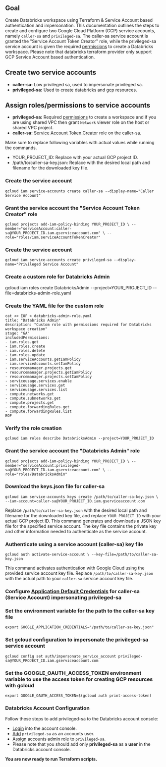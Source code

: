 ## Goal

Create Databricks workspace using Terraform & Service Account based authentication and impersonation.
This documentation outlines the steps to create and configure two Google Cloud Platform (GCP) service accounts, namely `caller-sa` and `privileged-sa`. The caller-sa service account is granted the "Service Account Token Creator" role, while the privileged-sa service account is given the required [permissions](https://docs.gcp.databricks.com/administration-guide/cloud-configurations/gcp/permissions.html#required-permissions-for-the-workspace-creator) to create a Databricks workspace. Please note that databricks terraform provider only support GCP Service Account based authentication. 

## Create two service accounts

- **caller-sa:** Low privileged sa, used to impersonate privileged sa.
- **privileged-sa:** Used to create databricks and gcp resources.

## Assign roles/permissions to service accounts

- **privileged-sa:** Required [permissions](https://docs.gcp.databricks.com/administration-guide/cloud-configurations/gcp/permissions.html#required-permissions-for-the-workspace-creator) to create a workspace and if you are using shared VPC then grant `Network` viewer role on the host or shared VPC project.
- **caller-sa:** [Service Account Token Creator](https://cloud.google.com/iam/docs/understanding-roles#iam.serviceAccountTokenCreator) role on the caller-sa.

Make sure to replace following variables with actual values while running the commands.

- YOUR_PROJECT_ID: Replace with your actual GCP project ID.
- /path/to/caller-sa-key.json: Replace with the desired local path and filename for the downloaded key file.

### Create the service account

`gcloud iam service-accounts create caller-sa --display-name="Caller Service Account"`

### Grant the service account the "Service Account Token Creator" role
`gcloud projects add-iam-policy-binding YOUR_PROJECT_ID \
    --member="serviceAccount:caller-sa@YOUR_PROJECT_ID.iam.gserviceaccount.com" \
    --role="roles/iam.serviceAccountTokenCreator"`

### Create the service account
`gcloud iam service-accounts create privileged-sa --display-name="Privileged Service Account"`

### Create a custom role for Databricks Admin
gcloud iam roles create DatabricksAdmin --project=YOUR_PROJECT_ID --file=databricks-admin-role.yaml

### Create the YAML file for the custom role
```
cat << EOF > databricks-admin-role.yaml
title: "Databricks Admin"
description: "Custom role with permissions required for Databricks workspace creation"
stage: "GA"
includedPermissions:
- iam.roles.get
- iam.roles.create
- iam.roles.delete
- iam.roles.update
- iam.serviceAccounts.getIamPolicy
- iam.serviceAccounts.setIamPolicy
- resourcemanager.projects.get
- resourcemanager.projects.getIamPolicy
- resourcemanager.projects.setIamPolicy
- serviceusage.services.enable
- serviceusage.services.get
- serviceusage.services.list
- compute.networks.get
- compute.subnetworks.get
- compute.projects.get
- compute.forwardingRules.get
- compute.forwardingRules.list
EOF
```
### Verify the role creation
`gcloud iam roles describe DatabricksAdmin --project=YOUR_PROJECT_ID`


### Grant the service account the "Databricks Admin" role
`gcloud projects add-iam-policy-binding YOUR_PROJECT_ID \
    --member="serviceAccount:privileged-sa@YOUR_PROJECT_ID.iam.gserviceaccount.com" \
    --role="roles/DatabricksAdmin"`


### Download the keys.json file for caller-sa
`gcloud iam service-accounts keys create /path/to/caller-sa-key.json \
    --iam-account=caller-sa@YOUR_PROJECT_ID.iam.gserviceaccount.com`

Replace `/path/to/caller-sa-key.json` with the desired local path and filename for the downloaded key file, and replace `YOUR_PROJECT_ID` with your actual GCP project ID. This command generates and downloads a JSON key file for the specified service account. The key file contains the private key and other information needed to authenticate as the service account.

### Authenticate using a service account (caller-sa) key file
`gcloud auth activate-service-account \
    --key-file=/path/to/caller-sa-key.json`

This command activates authentication with Google Cloud using the provided service account key file. Replace `/path/to/caller-sa-key.json` with the actual path to your `caller-sa` service account key file.


### Configure [Application Default Credentials](https://cloud.google.com/docs/authentication/provide-credentials-adc) for caller-sa (Service Account) impersonating privileged-sa

### Set the environment variable for the path to the caller-sa key file
`export GOOGLE_APPLICATION_CREDENTIALS="/path/to/caller-sa-key.json"`

### Set gcloud configuration to impersonate the privileged-sa service account
`gcloud config set auth/impersonate_service_account privileged-sa@YOUR_PROJECT_ID.iam.gserviceaccount.com`

### Set the GOOGLE_OAUTH_ACCESS_TOKEN environment variable to use the access token for creating GCP resources with gcloud
`export GOOGLE_OAUTH_ACCESS_TOKEN=$(gcloud auth print-access-token)`

### Databricks Account Configuration

Follow these steps to add privileged-sa to the Databricks account console:

- [Login](https://docs.gcp.databricks.com/administration-guide/users-groups/users.html#manage-users-in-your-account) into the account console.
- [Add](https://docs.gcp.databricks.com/administration-guide/users-groups/users.html#add-users-to-your-account-using-the-account-console)  `privileged-sa` as an accounts user.
- [Assign](https://docs.gcp.databricks.com/administration-guide/users-groups/users.html#assign-account-admin-roles-to-a-user) accounts admin role to `privileged-sa`.
- Please note that you should add only **privileged-sa** as a **user** in the Databricks account console.

**You are now ready to run Terraform scripts.**